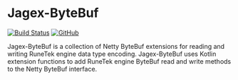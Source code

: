 # Jagex-ByteBuf
[![Build Status](https://img.shields.io/travis/com/guthix/Jagex-ByteBuf?style=flat-square)](https://travis-ci.com/guthix/Jagex-ByteBuf)
[![GitHub](https://img.shields.io/github/license/guthix/Jagex-ByteBuf?style=flat-square)](https://github.com/guthix/Jagex-ByteBuf/blob/master/LICENSE)

Jagex-ByteBuf is a collection of Netty ByteBuf extensions for reading 
and writing RuneTek engine data type encoding. Jagex-ByteBuf uses Kotlin
extension functions to add RuneTek engine ByteBuf read and write methods
to the Netty ByteBuf interface.